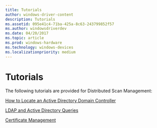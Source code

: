 ```yaml
---
title: Tutorials
author: windows-driver-content
description: Tutorials
ms.assetid: 095e41c4-71ba-425a-8c63-243799852f57
ms.author: windowsdriverdev
ms.date: 04/20/2017
ms.topic: article
ms.prod: windows-hardware
ms.technology: windows-devices
ms.localizationpriority: medium
---
```


# Tutorials


The following tutorials are provided for Distributed Scan Management:

[How to Locate an Active Directory Domain Controller](how-to-locate-an-active-directory-domain-controller.md)

[LDAP and Active Directory Queries](ldap-and-active-directory-queries.md)

[Certificate Management](certificate-management.md)

 

 




